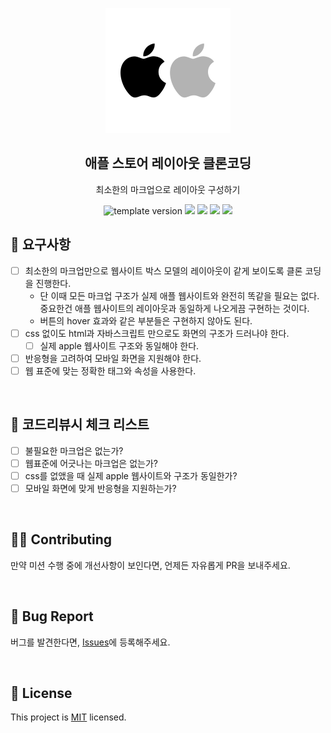 <p align="middle" >
  <img width="200px;" src="./src/assets/images/apple-clone.png"/>
</p>
<h2 align="middle">애플 스토어 레이아웃 클론코딩</h2>
<p align="middle">최소한의 마크업으로 레이아웃 구성하기</p>
<p align="middle">
  <img src="https://img.shields.io/badge/version-1.0.0-blue?style=flat-square" alt="template version"/>
  <img src="https://img.shields.io/badge/language-html-red.svg?style=flat-square"/>
  <img src="https://img.shields.io/badge/language-css-blue.svg?style=flat-square"/>
  <img src="https://img.shields.io/badge/language-js-yellow.svg?style=flat-square"/>
  <img src="https://img.shields.io/badge/license-MIT-brightgreen.svg?style=flat-square"/>
</p>

## 🎯 요구사항

- [ ] 최소한의 마크업만으로 웹사이트 박스 모델의 레이아웃이 같게 보이도록 클론 코딩을 진행한다.
  - 단 이때 모든 마크업 구조가 실제 애플 웹사이트와 완전히 똑같을 필요는 없다. 중요한건 애플 웹사이트의 레이아웃과 동일하게 나오게끔 구현하는 것이다.
  - 버튼의 hover 효과와 같은 부분들은 구현하지 않아도 된다.
- [ ] css 없이도 html과 자바스크립트 만으로도 화면의 구조가 드러나야 한다.
  - [ ] 실제 apple 웹사이트 구조와 동일해야 한다.
- [ ] 반응형을 고려하여 모바일 화면을 지원해야 한다.
- [ ] 웹 표준에 맞는 정확한 태그와 속성을 사용한다.

<br/>

## 📝 코드리뷰시 체크 리스트

- [ ] 불필요한 마크업은 없는가?
- [ ] 웹표준에 어긋나는 마크업은 없는가?
- [ ] css를 없앴을 때 실제 apple 웹사이트와 구조가 동일한가?
- [ ] 모바일 화면에 맞게 반응형을 지원하는가?

<br/>

## 👏🏼 Contributing

만약 미션 수행 중에 개선사항이 보인다면, 언제든 자유롭게 PR을 보내주세요.

<br/>

## 🐞 Bug Report

버그를 발견한다면, [Issues](https://github.com/woowacourse/html-apple-store/issues)에 등록해주세요.

<br/>

## 📝 License

This project is [MIT](https://github.com/woowacourse/html-apple-store/blob/main/LICENSE) licensed.
